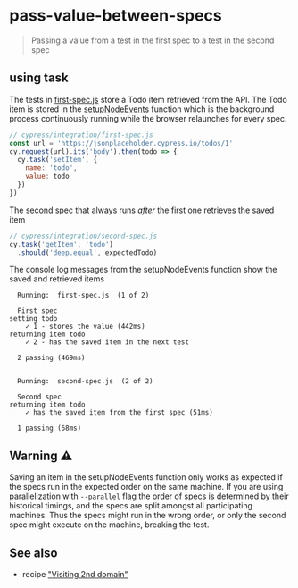 # pass-value-between-specs
> Passing a value from a test in the first spec to a test in the second spec

## using task

The tests in [first-spec.js](cypress/integration/first-spec.js) store a Todo item retrieved from the API. The Todo item is stored in the [setupNodeEvents](cypress.config.js) function which is the background process continuously running while the browser relaunches for every spec.

```js
// cypress/integration/first-spec.js
const url = 'https://jsonplaceholder.cypress.io/todos/1'
cy.request(url).its('body').then(todo => {
  cy.task('setItem', {
    name: 'todo',
    value: todo
  })
})
```

The [second spec](./cypress/integration/second-spec.js) that always runs _after_ the first one retrieves the saved item

```js
// cypress/integration/second-spec.js
cy.task('getItem', 'todo')
  .should('deep.equal', expectedTodo)
```

The console log messages from the setupNodeEvents function show the saved and retrieved items

```text
  Running:  first-spec.js  (1 of 2)

  First spec
setting todo
    ✓ 1 - stores the value (442ms)
returning item todo
    ✓ 2 - has the saved item in the next test

  2 passing (469ms)


  Running:  second-spec.js  (2 of 2)

  Second spec
returning item todo
    ✓ has the saved item from the first spec (51ms)

  1 passing (68ms)
```

## Warning ⚠️

Saving an item in the setupNodeEvents function only works as expected if the specs run in the expected order on the same machine. If you are using parallelization with `--parallel` flag the order of specs is determined by their historical timings, and the specs are split amongst all participating machines. Thus the specs might run in the wrong order, or only the second spec might execute on the machine, breaking the test.

## See also

- recipe ["Visiting 2nd domain"](https://github.com/cypress-io/cypress-example-recipes#server-communication)
